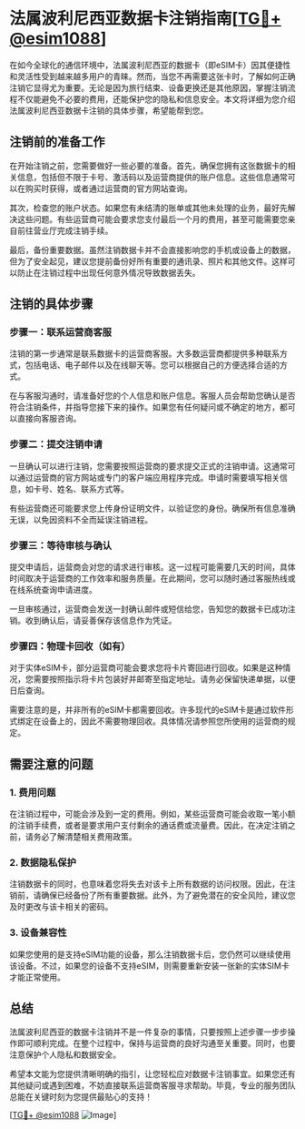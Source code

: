 # 法属波利尼西亚数据卡注销指南[[TG💪+ @esim1088](https://t.me/s/esim1088)]

在如今全球化的通信环境中，法属波利尼西亚的数据卡（即eSIM卡）因其便捷性和灵活性受到越来越多用户的青睐。然而，当您不再需要这张卡时，了解如何正确注销它显得尤为重要。无论是因为旅行结束、设备更换还是其他原因，掌握注销流程不仅能避免不必要的费用，还能保护您的隐私和信息安全。本文将详细为您介绍法属波利尼西亚数据卡注销的具体步骤，希望能帮到您。

## 注销前的准备工作

在开始注销之前，您需要做好一些必要的准备。首先，确保您拥有这张数据卡的相关信息，包括但不限于卡号、激活码以及运营商提供的账户信息。这些信息通常可以在购买时获得，或者通过运营商的官方网站查询。

其次，检查您的账户状态。如果您有未结清的账单或其他未处理的业务，最好先解决这些问题。有些运营商可能会要求您支付最后一个月的费用，甚至可能需要您亲自前往营业厅完成注销手续。

最后，备份重要数据。虽然注销数据卡并不会直接影响您的手机或设备上的数据，但为了安全起见，建议您提前备份好所有重要的通讯录、照片和其他文件。这样可以防止在注销过程中出现任何意外情况导致数据丢失。

## 注销的具体步骤

### 步骤一：联系运营商客服

注销的第一步通常是联系数据卡的运营商客服。大多数运营商都提供多种联系方式，包括电话、电子邮件以及在线聊天等。您可以根据自己的方便选择合适的方式。

在与客服沟通时，请准备好您的个人信息和账户信息。客服人员会帮助您确认是否符合注销条件，并指导您接下来的操作。如果您有任何疑问或不确定的地方，都可以直接向客服咨询。

### 步骤二：提交注销申请

一旦确认可以进行注销，您需要按照运营商的要求提交正式的注销申请。这通常可以通过运营商的官方网站或专门的客户端应用程序完成。申请时需要填写相关信息，如卡号、姓名、联系方式等。

有些运营商还可能要求您上传身份证明文件，以验证您的身份。确保所有信息准确无误，以免因资料不全而延误注销进程。

### 步骤三：等待审核与确认

提交申请后，运营商会对您的请求进行审核。这一过程可能需要几天的时间，具体时间取决于运营商的工作效率和服务质量。在此期间，您可以随时通过客服热线或在线系统查询申请进度。

一旦审核通过，运营商会发送一封确认邮件或短信给您，告知您的数据卡已成功注销。收到确认后，请妥善保存该信息作为凭证。

### 步骤四：物理卡回收（如有）

对于实体eSIM卡，部分运营商可能会要求您将卡片寄回进行回收。如果是这种情况，您需要按照指示将卡片包装好并邮寄至指定地址。请务必保留快递单据，以便日后查询。

需要注意的是，并非所有的eSIM卡都需要回收。许多现代的eSIM卡是通过软件形式绑定在设备上的，因此不需要物理回收。具体情况请参照您所使用的运营商的规定。

## 需要注意的问题

### 1. 费用问题

在注销过程中，可能会涉及到一定的费用。例如，某些运营商可能会收取一笔小额的注销手续费，或者是要求用户支付剩余的通话费或流量费。因此，在决定注销之前，请务必了解清楚相关费用政策。

### 2. 数据隐私保护

注销数据卡的同时，也意味着您将失去对该卡上所有数据的访问权限。因此，在注销前，请确保已经备份了所有重要数据。此外，为了避免潜在的安全风险，建议您及时更改与该卡相关的密码。

### 3. 设备兼容性

如果您使用的是支持eSIM功能的设备，那么注销数据卡后，您仍然可以继续使用该设备。不过，如果您的设备不支持eSIM，则需要重新安装一张新的实体SIM卡才能正常使用。

## 总结

法属波利尼西亚的数据卡注销并不是一件复杂的事情，只要按照上述步骤一步步操作即可顺利完成。在整个过程中，保持与运营商的良好沟通至关重要。同时，也要注意保护个人隐私和数据安全。

希望本文能为您提供清晰明确的指引，让您轻松应对数据卡注销事宜。如果您还有其他疑问或遇到困难，不妨直接联系运营商客服寻求帮助。毕竟，专业的服务团队总能在关键时刻为您提供最贴心的支持！

[[TG💪+ @esim1088](https://t.me/s/esim1088) ![Image](https://i.postimg.cc/4NQfJmqS/Snipaste-2025-05-13-00-14-12.png)]